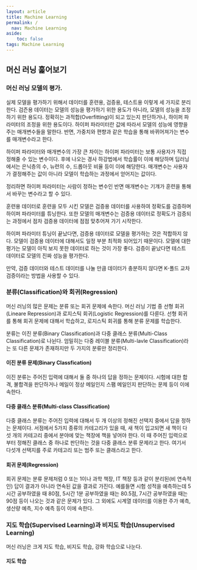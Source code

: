 ```yaml
---
layout: article
title: Machine Learning
permalink: /
  nav: Machine Learning
aside:
    toc: false
tags: Machine Learning 
---
```


## 머신 러닝 훑어보기

### 머신 러닝 모델의 평가.
<div class = "blue-div">
실제 모델을 평가하기 위해서 데이터를 훈련용, 검증용, 테스트용 이렇게 세 가지로 분리한다.
검즌용 데이터는 모델의 성능을 평가하기 위한 용도가 아니라, 모델의 성능을 조정하기 위한 용도다.
정확히는 과적합(Overfitting)이 되고 있는지 판단하거나, 하이퍼 파라미터의 조정을 위한 용도이다.
하이퍼 파라미터란 값에 따라서 모델의 성능에 영향을 주는 매개변수들을 말한다.
반면, 가중치와 편향과 같은 학습을 통해 바뀌어져가는 변수를 매개변수라고 한다.

하이퍼 파라미터와 매개변수의 가장 큰 차이는 하이퍼 파라미터는 보통 사용자가 직접 정해줄 수 있는 변수이다.
후에 나오는 경사 하강법에서 학습률이 이에 해당하며 딥러닝에서는 은닉층의 수, 뉴련의 수, 드롭아웃 비율 등이 이에 해당한다.
매개변수는 사용자가 결정해주는 값이 아니라 모델이 학습하는 과정에서 얻어지는 값이다.

정리하면 하이퍼 파라미터는 사람이 정하는 변수인 반면 매개변수는 기걔가 훈련을 통해서 바꾸는 변수라고 할 수 있다.

훈련용 데이터로 훈련을 모두 시킨 모델은 검증용 데이터를 사용하여 정확도를 검증하며 하이퍼 파라미터를 튜닝한다.
또한 모델의 매개변수는 검증용 데이터로 정확도가 검증되는 과정에서 점차 검증용 데이터에 점점 맞추어져 가기 시작한다.

하이퍼 파라미터 튜닝이 끝났다면, 검증용 데이터로 모델을 평가하는 것은 적합하지 않다. 모델이 검증용 데이터에 대해서도 일정 부분
최적화 되어있기 때문이다.
모델에 대한 평가는 모델이 아직 보지 못한 데이터로 하는 것이 가장 좋다. 검증이 끝났다면 테스트 데이터로 모델의 진짜 성능을 평가한다.

만약, 검증 데이터와 테스트 데이터를 나눌 만큼 데이터가 충분하지 않다면 K-폴드 교차 검증이라는 방법을 사용할 수 있다.
</div>

### 분류(Classification)와 회귀(Regression)
<div class="blue-div">
머신 러닝의 많은 문제는 분류 또는 회귀 문제에 속한다.
머신 러닝 기법 중 선형 회귀(Lineare Repression)과 로지스틱 회귀(Logistic Regression)를 다룬다.
선형 회귀를 통해 회귀 문제에 대해서 학습하고, 로지스틱 회귀를 통해 분류 문제를 학습한다.

분류는 이진 분류(Binary Classification)과 다중 클래스 분류(Multi-Class Classification)로 나뉜다.
엄밀히는 다중 레이블 분류(Multi-lavle Classification)라는 또 다른 문제가 존재하지만 두 가지의 분류만 정리한다.
</div>


#### 이진 분류 문제(Binary Classfication)
<div class="blue-div">
이진 분류는 주어진 입력에 대해서 둘 중 하나의 답을 정하는 문제이다. 시험에 대한 합격, 불합격을 판단하거나 
메일이 정상 메일인지 스팸 메일인지 판단하는 문제 등이 이에 속한다.
</div>

#### 다중 클래스 분류(Multi-class Classification)
<div class="blue-div">
다중 클래스 분류는 주어진 입력에 대해서 두 개 이상의 정해진 선택지 중에서 답을 정하는 문제이다.
서점에서 5가지 종류의 카테고리가 있을 때, 새 책이 입고되면 새 책이 다섯 개의 카테고리 중에서 분야에 맞는 책장에 
책을 넣어야 한다. 이 때 주어진 입력으로부터 정해진 클래스 중 하나로 판단하는 것을 다중 클래스 분류 문제라고 한다.
여기서 다섯개 선택지를 주로 카테고리 또는 범주 또는 클래스라고 한다.
</div>

#### 회귀 문제(Regression)
<div class="blue-div">
회귀 문제는 분류 문제처럼 0 또는 1이나 과학 책장, IT 책장 등과 같이 분리된(비 연속적인) 답이 결과가 아니라 연속된 값을 결과로 가진다. 예를들면 시험 성적을 예측하는데 5시간 공부하였을 때 80점, 5시간 1분 공부하였을 때는 80.5점, 7시간 공부하였을 때는 90점 등이 나오는 것과 같은 문제가 있다.
그 외에도 시계열 데이터를 이용한 주가 예측, 생산량 예측, 지수 예측 등이 이에 속한다.
</div>


### 지도 학습(Supervised Learning)과 비지도 학습(Unsupervised Learning)
<div class="blue-div">
머신 러닝은 크게 지도 학습, 비지도 학습, 강화 학습으로 나눈다.
</div>

#### 지도 학습
<div class="blue-div">

</div>
